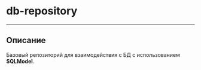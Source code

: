 # db-repository

---
## Описание 

Базовый репозиторий для взаимодействия с БД с использованием **SQLModel**.

